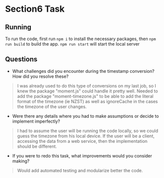 # Section6 Task
## Running
To run the code, first run `npm i` to install the necessary packages, then `npm run build` to build the app. `npm run start` will start the local server 
## Questions
- What challenges did you encounter during the timestamp conversion? How did you resolve these?
>I was already used to do this type of conversions on my last job, so I knew the package "moment.js" could handle it pretty well. Needed to add the package "moment-timezone.js" to be able to add the literal format of the timezone (ie NZST) as well as ignoreCache in the cases the timezone of the user changes.
- Were there any details where you had to make assumptions or decide to implement imperfectly?
>I had to assume the user will be running the code locally, so we could guess the timezone from his local device. If the user will be a client, accessing the data from a web service, then the implementation should be different.
- If you were to redo this task, what improvements would you consider making?
>Would add automated testing and modularize better the code.